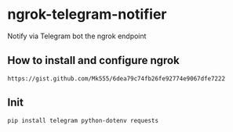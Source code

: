 # ngrok-telegram-notifier
Notify via Telegram bot the ngrok endpoint

## How to install and configure ngrok
``` https://gist.github.com/Mk555/6dea79c74fb26fe92774e9067dfe7222 ```

## Init
```pip install telegram python-dotenv requests```

